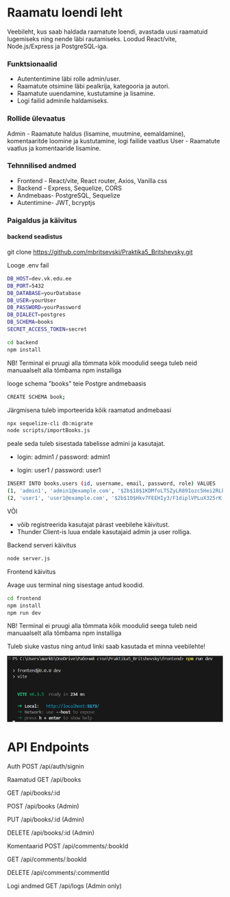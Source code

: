 # Raamatu loendi leht

Veebileht, kus saab haldada raamatute loendi, avastada uusi raamatuid lugemiseks ning nende läbi rautamiseks. Loodud React/vite, Node.js/Express ja PostgreSQL-iga.

### Funktsionaalid
* Autententimine läbi rolle admin/user.
* Raamatute otsimine läbi pealkrija, kategooria ja autori.
* Raamatute uuendamine, kustutamine ja lisamine.
* Logi failid adminile haldamiseks.

### Rollide ülevaatus

Admin - Raamatute haldus (lisamine, muutmine, eemaldamine), komentaaritde loomine ja kustutamine, logi failide vaatlus
User - Raamatute vaatlus ja komentaaride lisamine.

### Tehnnilised andmed
* Frontend - React/vite, React router, Axios, Vanilla css
* Backend - Express, Sequelize, CORS
* Andmebaas- PostgreSQL, Sequelize
* Autentimine- JWT, bcryptjs

### Paigaldus ja käivitus

#### backend seadistus

git clone https://github.com/mbritsevski/Praktika5_Britshevsky.git

Looge .env fail
```bash
DB_HOST=dev.vk.edu.ee
DB_PORT=5432
DB_DATABASE=yourDatabase
DB_USER=yourUser
DB_PASSWORD=yourPassword
DB_DIALECT=postgres
DB_SCHEMA=books
SECRET_ACCESS_TOKEN=secret
```
```bash
cd backend
npm install

```

NB! Terminal ei pruugi alla tõmmata kõik moodulid seega tuleb neid manuaalselt alla tõmbama npm installiga

looge schema "books" teie Postgre andmebaasis

```bash
CREATE SCHEMA book;

```
Järgmisena tuleb importeerida kõik raamatud andmebaasi

```bash
npx sequelize-cli db:migrate
node scripts/importBooks.js
```

peale seda tuleb sisestada tabelisse admini ja kasutajat.

* login: admin1 / password: admin1

* login: user1 / password: user1

```bash
INSERT INTO books.users (id, username, email, password, role) VALUES
(1, 'admin1', 'admin1@example.com', '$2b$10$1KDMfoLTSZyLR89Iozc5Hei2RLkfW3G5fxIIyjzaZ5BZH3QH1M51S', 'Admin'),
(2, 'user1', 'user1@example.com', '$2b$10$Hkv7FEEHIy3/F1diplVPLuX325rK.KaT2xYMx020Ib0ckFmkUvhVC', 'User');
```
VÕI
* võib registreerida kasutajat pärast veebilehe käivitust.
* Thunder Client-is luua endale kasutajaid admin ja user rolliga.

Backend serveri käivitus
```bash
node server.js
```

Frontend käivitus

Avage uus terminal ning sisestage antud koodid.

```bash
cd frontend
npm install
npm run dev
```
NB! Terminal ei pruugi alla tõmmata kõik moodulid seega tuleb neid manuaalselt alla tõmbama npm installiga

Tuleb siuke vastus ning antud linki saab kasutada et minna veebilehte!

![alt text](image.png)

# API Endpoints
Auth
POST /api/auth/signin

Raamatud
GET /api/books

GET /api/books/:id

POST /api/books (Admin)

PUT /api/books/:id (Admin)

DELETE /api/books/:id (Admin)

Komentaarid
POST /api/comments/:bookId

GET /api/comments/:bookId

DELETE /api/comments/:commentId

Logi andmed
GET /api/logs (Admin only)